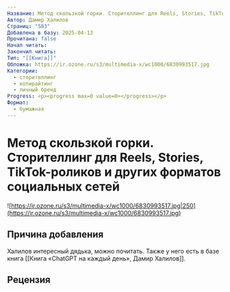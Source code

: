 ```yaml
---
Название: Метод скользкой горки. Сторителлинг для Reels, Stories, TikTok-роликов и других форматов социальных сетей
Автор: Дамир Халилов
Страниц: "583"
Добавлена в базу: 2025-04-13
Прочитана: false
Начал читать: 
Закончил читать: 
Тип: "[[Книга]]"
Обложка: https://ir.ozone.ru/s3/multimedia-x/wc1000/6830993517.jpg
Категории:
  - сторителлинг
  - копирайтинг
  - личный бренд
Progress: <p><progress max=0 value=0></progress></p>
Формат:
  - бумажная
---
```

# Метод скользкой горки. Сторителлинг для Reels, Stories, TikTok-роликов и других форматов социальных сетей

![https://ir.ozone.ru/s3/multimedia-x/wc1000/6830993517.jpg|250](https://ir.ozone.ru/s3/multimedia-x/wc1000/6830993517.jpg)

## Причина добавления

Халилов интересный дядька, можно почитать. Также у него есть в базе книга [[Книга «ChatGPT на каждый день», Дамир Халилов]].

## Рецензия